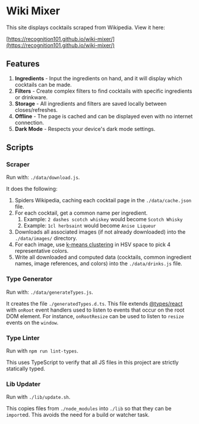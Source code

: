 # Wiki Mixer

This site displays cocktails scraped from Wikipedia. View it here:

[https://recognition101.github.io/wiki-mixer/](https://recognition101.github.io/wiki-mixer/)

## Features

 1. **Ingredients** - Input the ingredients on hand, and it will display which cocktails can be made.
 2. **Filters** - Create complex filters to find cocktails with specific ingredients or drinkware.
 3. **Storage** - All ingredients and filters are saved locally between closes/refreshes.
 4. **Offline** - The page is cached and can be displayed even with no internet connection.
 5. **Dark Mode** - Respects your device's dark mode settings.

## Scripts

### Scraper

Run with: `./data/download.js`.

It does the following:

1. Spiders Wikipedia, caching each cocktail page in the `./data/cache.json` file.
2. For each cocktail, get a common name per ingredient.
    1. Example: `2 dashes scotch whiskey` would become `Scotch Whisky`
    2. Example: `1cl herbsaint` would become `Anise Liqueur`
3. Downloads all associated images (if not already downloaded) into the `./data/images/` directory.
4. For each image, use [k-means clustering](https://en.wikipedia.org/wiki/K-means_clustering) in HSV space to pick 4 representative colors.
5. Write all downloaded and computed data (cocktails, common ingredient names, image references, and colors) into the `./data/drinks.js` file.

### Type Generator

Run with: `./data/generateTypes.js`.

It creates the file `./generatedTypes.d.ts`. This file extends [@types/react](https://www.npmjs.com/package/@types/react) with `onRoot` event handlers used to listen to events that occur on the root DOM element. For instance, `onRootResize` can be used to listen to `resize` events on the `window`.

### Type Linter

Run with `npm run lint-types`.

This uses TypeScript to verify that all JS files in this project are strictly statically typed.

### Lib Updater

Run with `./lib/update.sh`.

This copies files from `./node_modules` into `./lib` so that they can be `import`ed. This avoids the need for a build or watcher task.

